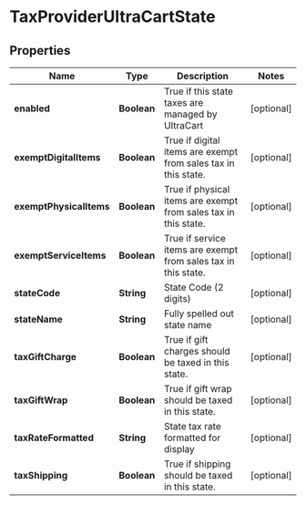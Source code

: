 
# TaxProviderUltraCartState

## Properties
Name | Type | Description | Notes
------------ | ------------- | ------------- | -------------
**enabled** | **Boolean** | True if this state taxes are managed by UltraCart |  [optional]
**exemptDigitalItems** | **Boolean** | True if digital items are exempt from sales tax in this state. |  [optional]
**exemptPhysicalItems** | **Boolean** | True if physical items are exempt from sales tax in this state. |  [optional]
**exemptServiceItems** | **Boolean** | True if service items are exempt from sales tax in this state. |  [optional]
**stateCode** | **String** | State Code (2 digits) |  [optional]
**stateName** | **String** | Fully spelled out state name |  [optional]
**taxGiftCharge** | **Boolean** | True if gift charges should be taxed in this state. |  [optional]
**taxGiftWrap** | **Boolean** | True if gift wrap should be taxed in this state. |  [optional]
**taxRateFormatted** | **String** | State tax rate formatted for display |  [optional]
**taxShipping** | **Boolean** | True if shipping should be taxed in this state. |  [optional]



